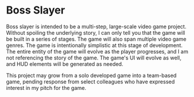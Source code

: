 # Boss Slayer
Boss slayer is intended to be a multi-step, large-scale video game project. Without spoiling the underlying story, I can only tell you that the game will be built in a series of stages. The game will also span multiple video game genres. The game is intentionally simplistic at this stage of development. The entire entity of the game will evolve as the player progresses, and I am not referencing the story of the game. The game's UI will evolve as well, and HUD elements will be generated as needed.

This project may grow from a solo developed game into a team-based game, pending response from select colleagues who have expressed interest in my pitch for the game.
